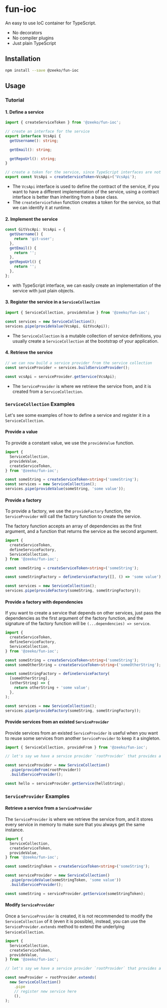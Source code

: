 # fun-ioc

An easy to use IoC container for TypeScript.

- No decorators
- No compiler plugins
- Just plain TypeScript

## Installation

```bash
npm install --save @zeeko/fun-ioc
```

## Usage

### Tutorial

#### 1. Define a service

```ts
import { createServiceToken } from '@zeeko/fun-ioc';

// create an interface for the service
export interface VcsApi {
  getUsername(): string;

  getEmail(): string;

  getRepoUrl(): string;
}

// create a token for the service, since TypeScript interfaces are not available at runtime
export const VcsApi = createServiceToken<VcsApi>('VcsApi');
```

- The `VcsApi` interface is used to define the contract of the service, if you
  want to have a different implementation of the service,
  using a contract interface is better than inheriting from a base class.
- The `createServiceToken` function creates a token for the service, so that we
  can identify it at runtime.

#### 2. Implement the service

```ts
const GitVscApi: VcsApi = {
  getUsername() {
    return 'git-user';
  },
  getEmail() {
    return '';
  },
  getRepoUrl() {
    return '';
  },
};
```

- with TypeScript interface, we can easily create an implementation of the
  service with just plain objects.

#### 3. Register the service in a `ServiceCollection`

```ts
import { ServiceCollection, provideValue } from '@zeeko/fun-ioc';

const services = new ServiceCollection();
services.pipe(provideValue(VcsApi, GitVscApi));
```

- The `ServiceCollection` is a mutable collection of service definitions, you
  usually create a `ServiceCollection` at the bootstrap of your application.

#### 4. Retrieve the service

```ts
// we can now build a service provider from the service collection
const serviceProvider = services.buildServiceProvider();

const vcsApi = serviceProvider.getService(VcsApi);
```

- The `ServiceProvider` is where we retrieve the service from, and it is created
  from a `ServiceCollection`.

### `ServiceCollection` Examples

Let's
see some examples of how to define a service
and register it in a `ServiceCollection`.

#### Provide a value

To provide a constant value, we use the `provideValue` function.

```ts
import {
  ServiceCollection,
  provideValue,
  createServiceToken,
} from '@zeeko/fun-ioc';

const someString = createServiceToken<string>('someString');
const services = new ServiceCollection();
services.pipe(provideValue(someString, 'some value'));
```

#### Provide a factory

To provide a factory, we use the `provideFactory` function,
the `ServiceProvider` will call the factory function to create the service.

The factory function accepts an array of dependencies as the first argument, and
a function that returns the service as the second argument.

```ts
import {
  createServiceToken,
  defineServiceFactory,
  ServiceCollection,
} from '@zeeko/fun-ioc';

const someString = createServiceToken<string>('someString');

const someStringFactory = defineServiceFactory([], () => 'some value');

const services = new ServiceCollection();
services.pipe(provideFactory(someString, someStringFactory));
```

#### Provide a factory with dependencies

If you want to create a service that depends on other services,
just pass the dependencies as the first argument of the factory function,
and the signature of the factory function will
be `(...dependencies) => service`.

```ts
import {
  createServiceToken,
  defineServiceFactory,
  ServiceCollection,
} from '@zeeko/fun-ioc';

const someString = createServiceToken<string>('someString');
const someOtherString = createServiceToken<string>('someOtherString');

const someStringFactory = defineServiceFactory(
  [someOtherString],
  (otherString) => {
    return otherString + 'some value';
  },
);

const services = new ServiceCollection();
services.pipe(provideFactory(someString, someStringFactory));
```

#### Provide services from an existed `ServiceProvider`

Provide services from an existed `ServiceProvider` is useful
when you want
to reuse some services from another `ServiceProvider` to keep it a singleton.

```ts
import { ServiceCollection, provideFrom } from '@zeeko/fun-ioc';

// let's say we have a service provider `rootProvider` that provides a string 'hello'

const serviceProvider = new ServiceCollection()
  .pipe(provideFrom(rootProvider))
  .buildServiceProvider();

const hello = serviceProvider.getService(helloString);
```

### `ServiceProvider` Examples

#### Retrieve a service from a `ServiceProvider`

The `ServiceProvider` is where we retrieve the service from,
and it stores every service in memory to make sure that you always get the same
instance.

```ts
import {
  ServiceCollection,
  createServiceToken,
  provideValue,
} from '@zeeko/fun-ioc';

const someStringToken = createServiceToken<string>('someString');

const serviceProvider = new ServiceCollection()
  .pipe(provideValue(someStringToken, 'some value'))
  .buildServiceProvider();

const someString = serviceProvider.getService(someStringToken);
```

#### Modify `ServiceProvider`

Once a `ServiceProvider` is created,
it is not recommended to modify the `ServiceCollection` of it
(even it is possible),
instead,
you can use the `ServiceProvider.extends` method to extend the underlying `ServiceCollection`.

```ts
import {
  ServiceCollection,
  createServiceToken,
  provideValue,
} from '@zeeko/fun-ioc';

// let's say we have a service provider `rootProvider` that provides a string 'hello'

const newProvider = rootProvider.extends(
  new ServiceCollection()
    .pipe
    // register new service here
    (),
);
```

